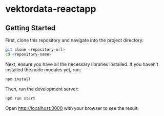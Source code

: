 # vektordata-reactapp

## Getting Started

First, clone this repository and navigate into the project directory:

```bash
git clone <repository-url>
cd <repository-name>
```

Next, ensure you have all the necessary libraries installed. If you haven't installed the node modules yet, run:

```bash
npm install
```

Then, run the development server:

```bash
npm run start

```

Open [http://localhost:3000](http://localhost:3000) with your browser to see the result.
